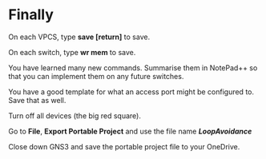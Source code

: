 # Finally

On each VPCS, type **save \[return]** to save.

On each switch, type **wr mem** to save.

You have learned many new commands. Summarise them in NotePad++ so that you can implement them on any future switches.

You have a good template for what an access port might be configured to. Save that as well.

Turn off all devices (the big red square).

Go to **File**, **Export Portable Project** and use the file name _**LoopAvoidance**_

Close down GNS3 and save the portable project file to your OneDrive.
